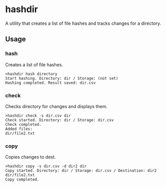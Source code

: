 # hashdir
A utility that creates a list of file hashes and tracks changes for a directory. 

## Usage

### hash
Creates a list of file hashes.
```
>hashdir hash directory
Start hashing. Directory: dir / Storage: (not set)
Hashing completed. Result saved: dir.csv
```

### check
Checks directory for changes and displays them.
```
>hashdir check -s dir.csv dir
Check started. Directory: dir / Storage: dir.csv
Check completed.
Added files:
dir/file2.txt
```

### copy
Copies changes to dest.
```
>hashdir copy -s dir.csv -d dir2 dir
Copy started. Directory: dir / Storage: dir.csv / Destination: dir2
dir/file2.txt
Copy completed.
```

